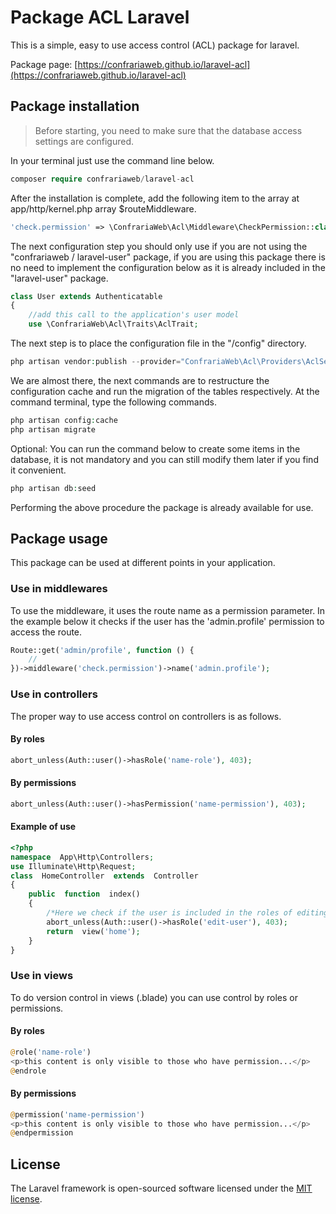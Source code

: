 # Package ACL Laravel
This is a simple, easy to use access control (ACL) package for laravel.

Package page: 
[https://confrariaweb.github.io/laravel-acl](https://confrariaweb.github.io/laravel-acl)
## Package installation
> Before starting, you need to make sure that the database access settings are configured.


In your terminal just use the command line below.
```php
composer require confrariaweb/laravel-acl
```
After the installation is complete, add the following item to the array at app/http/kernel.php array $routeMiddleware.
```php
'check.permission' => \ConfrariaWeb\Acl\Middleware\CheckPermission::class,
```
The next configuration step you should only use if you are not using the "confrariaweb / laravel-user" package, if you are using this package there is no need to implement the configuration below as it is already included in the "laravel-user" package.
```php
class User extends Authenticatable
{
	//add this call to the application's user model
	use \ConfrariaWeb\Acl\Traits\AclTrait;
```
The next step is to place the configuration file in the "/config" directory.
```php
php artisan vendor:publish --provider="ConfrariaWeb\Acl\Providers\AclServiceProvider"
```
We are almost there, the next commands are to restructure the configuration cache and run the migration of the tables respectively.
At the command terminal, type the following commands.
```php
php artisan config:cache
php artisan migrate
```
Optional: You can run the command below to create some items in the database, it is not mandatory and you can still modify them later if you find it convenient.
```php
php artisan db:seed
```
Performing the above procedure the package is already available for use.
## Package usage
This package can be used at different points in your application.
### Use in middlewares
To use the middleware, it uses the route name as a permission parameter.
In the example below it checks if the user has the 'admin.profile' permission to access the route.
```php
Route::get('admin/profile', function () {
    //
})->middleware('check.permission')->name('admin.profile');
```
### Use in controllers
The proper way to use access control on controllers is as follows.
#### By roles
```php
abort_unless(Auth::user()->hasRole('name-role'), 403);
```
#### By permissions
```php
abort_unless(Auth::user()->hasPermission('name-permission'), 403);
```
#### Example of use
```php
<?php
namespace  App\Http\Controllers;
use Illuminate\Http\Request;
class  HomeController  extends  Controller
{
	public  function  index()
	{
		/*Here we check if the user is included in the roles of editing users*/
		abort_unless(Auth::user()->hasRole('edit-user'), 403);
		return  view('home');
	}
}
```
### Use in views
To do version control in views (.blade) you can use control by roles or permissions.
#### By roles
```php
@role('name-role')
<p>this content is only visible to those who have permission...</p>
@endrole
```
#### By permissions
```php
@permission('name-permission')
<p>this content is only visible to those who have permission...</p>
@endpermission
```
## License
The Laravel framework is open-sourced software licensed under the [MIT license](https://opensource.org/licenses/MIT).